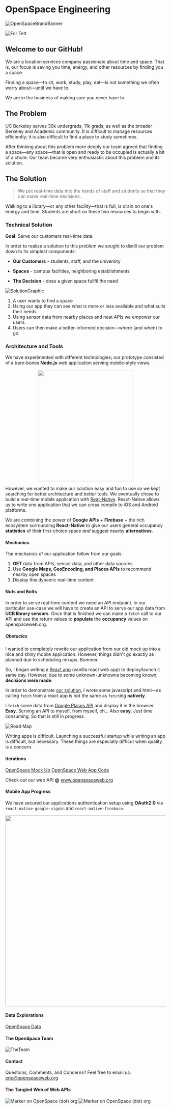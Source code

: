 # OpenSpace Engineering

![OpenSpaceBrandBanner](docs/assets/OpenSpaceBrandBanner.png)

![For Tett]()

## Welcome to our GitHub!

We are a location services company passionate about time and space. That is, our focus is saving you time, energy, and other resources by finding you a space.

Finding a space––to sit, work, study, play, eat––is not something we often worry about––until we have to.

We are in the business of making sure you never have to.

## The Problem

UC Berkeley serves 30k undergrads, 11k grads, as well as the broader Berkeley and Academic community. It is difficult to manage resources efficiently; it is also difficult to find a place to study sometimes.

After thinking about this problem more deeply our team agreed that finding a space––any space––that is open and ready to be occupied is actually a bit of a chore. Our team became very enthusiastic about this problem and its solution.

## The Solution

>We put real-time data into the hands of staff and students so that they can make real-time decisions.

Walking to a library––or any other facility––that is full, is drain on one's energy and time. Students are short on these two resources to begin with.

### Technical Solution

**Goal**: Serve our customers real-time data.

In order to realize a solution to this problem we sought to distill our problem down to its simplest components:

* **Our Customers** - students, staff, and the university

* **Spaces** - campus facilities, neighboring establishments
  
* **The Decision** - does a given space fullfil _the_ need

![SolutionGraphic](docs/assets/solution_graphic.png)

1. A user wants to find a space
2. Using our app they can see what is more or less available and what suits their needs
3. Using sensor data from nearby places and neat APIs we empower our
   users.
4. Users can then make a better-informed decision––where (and when) to go.

### Architecture and Tools

We have experimented with different technologies; our prototype consisted of a bare-bones **Node.js** web application serving mobile-style views.

<div align="center"><img width="300px" height="350px" src="docs/assets/openspace2pointOh.png"></div>

However, we wanted to make our solution easy and fun to use so we kept searching for better architecture and better tools. We eventually chose to build a real-time mobile application with [Reat-Native](https://facebook.github.io/react-native/). React-Native allows us to write one application that we can cross compile to iOS and Android platforms.

We are combining the power of **Google APIs** + **Firebase** + the rich ecosystem surrounding **React-Native** to give our users general occupancy **statistics** of their first-choice space _and_ suggest nearby **alternatives**.

#### Mechanics

The mechanics of our application follow from our goals:

1. **GET** data from APIs, sensor data, and other data sources
2. Use **Google Maps, GeoEncoding, and Places APIs** to recommend nearby open spaces
3. Display this dynamic real-time content
   
#### Nuts and Bolts

In order to serve real-time content we need an API endpoint. In our particular use-case we will have to create an API to serve our app data from **UCB library sensors**. Once that is finished we can make a ```fetch``` call to our API and use the return values to **populate** the **occupancy** values on openspaceweb.org.

##### Obstacles

I wanted to completely rewrite our application from our old [mock up](https://ericdeansanchez.github.io/OpenSpaceMock/) into a nice and shiny mobile application. However, things didn't go exactly as planned due to scheduling mixups. Bummer.

So, I began writing a [React app](https://github.com/ericdeansanchez/OpenSpaceWeb) (vanilla react web app) to deploy/launch it same day. However, due to some unknown-unknowns becoming known, **decisions were made**.

In order to demonstrate [our solution](www.openspaceweb.org), I wrote some javascript and html––as calling ```fetch``` from a react app is not the same as ```fetch```ing **natively**.

I ```fetch``` some data from [Google Places API](https://developers.google.com/places/web-service/intro) and display it in the browser. **Easy**. Serving an API to myself, from myself, eh... Also **easy**. Just time consuming. So that is still in progress.

![Road Map](/docs/assets/roadmap.png)

Writing apps is difficult. Launching a successful startup while writing an app is difficult, but necessary. These things are especially difficut when quality is a concern.

#### Iterations

[OpenSpace Mock Up](https://ericdeansanchez.github.io/OpenSpaceMock/)
[OpenSpace Web App Code](https://github.com/ericdeansanchez/OpenSpaceWeb)

Check out our web API **@** www.openspaceweb.org

#### Mobile App Progress

We have secured our applications authentication setup using **OAuth2.0** via ```react-native-google-signin``` and ```react-native-firebase```.

<div align="center"><img height="600px" src="docs/assets/reactAppProgress.png"></div>

#### Data Explorations

[OpenSpace Data](https://github.com/ericdeansanchez/OpenSpaceData)

#### The OpenSpace Team

![TheTeam](docs/assets/team.png)

#### Contact

Questions, Comments, and Concerns? Feel free to email us: eric@openspaceweb.org

#### The Tangled Web of Web APIs

![Marker on OpenSpace (dot) org](docs/assets/plain_markers.png)
![Marker on OpenSpace (dot) org](docs/assets/marker_w_window.png)